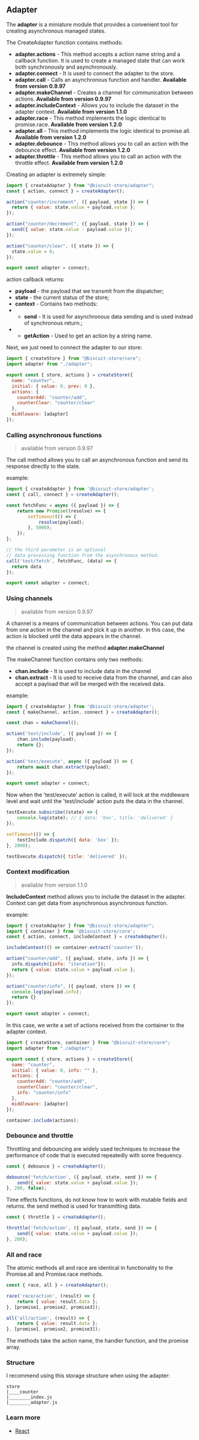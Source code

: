 ## Adapter
The **adapter** is a miniature module that provides a convenient tool for creating asynchronous managed states.

The CreateAdapter function contains methods:
- **adapter.actions** - This method accepts a action name string and a callback function. It is used to create a managed state that can work both synchronously and asynchronously.
- **adapter.connect** - It is used to connect the adapter to the store.
- **adapter.call** - Calls an asynchronous function and handler. **Available from version 0.9.97**
- **adapter.makeChannel** - Creates a channel for communication between actions. **Available from version 0.9.97**
- **adapter.includeContext** - Allows you to include the dataset in the adapter context. **Available from version 1.1.0**
- **adapter.race** - This method implements the logic identical to promise.race. **Available from version 1.2.0**
- **adapter.all** - This method implements the logic identical to promise.all. **Available from version 1.2.0**
- **adapter.debounce** - This method allows you to call an action with the debounce effect. **Available from version 1.2.0**
- **adapter.throttle** - This method allows you to call an action with the throttle effect. **Available from version 1.2.0**
  
Creating an adapter is extremely simple:
```javascript
import { createAdapter } from "@biscuit-store/adapter";
const { action, connect } = createAdapter();

action("counter/increment", ({ payload, state }) => {
  return { value: state.value + payload.value };
});

action("counter/decrement", ({ payload, state }) => {
  send({ value: state.value - payload.value });
});

action("counter/clear", ({ state }) => {
  state.value = 0;
});

export const adapter = connect;
```
action callback returns:
- **payload** - the payload that we transmit from the dispatcher;
- **state** - the current status of the store;
- **context** - Contains two methods:
- - **send** - It is used for asynchronous data sending and is used instead of synchronous return.;
- - **getAction** - Used to get an action by a string name.

Next, we just need to connect the adapter to our store:
```javascript
import { createStore } from "@biscuit-store/core";
import adapter from "./adapter";

export const { store, actions } = createStore({
  name: "counter",
  initial: { value: 0, prev: 0 },
  actions: {
    counterAdd: "counter/add",
    counterClear: "counter/clear"
  },
  middleware: [adapter]
});
```
### Calling asynchronous functions
> available from version 0.9.97

The call method allows you to call an asynchronous function and send its response directly to the state.

example:
```javascript
import { createAdapter } from '@biscuit-store/adapter';
const { call, connect } = createAdapter();

const fetchFunc = async ({ payload }) => {
    return new Promise((resolve) => {
        setTimeout(() => {
            resolve(payload);
        }, 5000);
    });
};

// the third parameter is an optional 
// data processing function from the asynchronous method.
call('test/fetch', fetchFunc, (data) => {
  return data
});

export const adapter = connect;
```

### Using channels
> available from version 0.9.97

A channel is a means of communication between actions. You can put data from one action in the channel and pick it up in another. in this case, the action is blocked until the data appears in the channel.

the channel is created using the method **adapter.makeChannel**

The makeChannel function contains only two methods:
- **chan.include** - It is used to include data in the channel
- **chan.extract** - It is used to receive data from the channel, and can also accept a payload that will be merged with the received data. 

example:
```javascript
import { createAdapter } from '@biscuit-store/adapter';
const { makeChannel, action, connect } = createAdapter();

const chan = makeChannel();

action('test/include', ({ payload }) => {
    chan.include(payload);
    return {};
});

action('test/execute', async ({ payload }) => {
    return await chan.extract(payload);
});

export const adapter = connect;
```
Now when the 'test/execute' action is called, it will lock at the middleware level and wait until the 'test/include' action puts the data in the channel.
```javascript
testExecute.subscribe((state) => {
    console.log(state); // { data: 'box', title: 'delivered' }
});

setTimeout(() => {
    testInclude.dispatch({ data: 'box' });
}, 2000);

testExecute.dispatch({ title: 'delivered' });
```

### Context modification
> available from version 1.1.0
>
**IncludeContext** method allows you to include the dataset in the adapter. Context can get data from asynchronous asynchronous function.

example:
```javascript
import { createAdapter } from "@biscuit-store/adapter";
import { container } from '@biscuit-store/core';
const { action, connect, includeContext } = createAdapter();

includeContext(() => container.extract('counter'));

action("counter/add", ({ payload, state, info }) => {
  info.dispatch({info: "iteration"});
  return { value: state.value + payload.value };
});

action("counter/info", ({ payload, store }) => {
  console.log(payload.info);
  return {}
});

export const adapter = connect;
```
In this case, we write a set of actions received from the container to the adapter context.
```javascript
import { createStore, container } from "@biscuit-store/core";
import adapter from "./adapter";

export const { store, actions } = createStore({
  name: "counter",
  initial: { value: 0, info: "" },
  actions: {
    counterAdd: "counter/add",
    counterClear: "counter/clear",
    info: "counter/info"
  },
  middleware: [adapter]
});

container.include(actions);
```

### Debounce and throttle
Throttling and debouncing are widely used techniques to increase 
the performance of code that is executed repeatedly with some frequency.
```javascript
const { debounce } = createAdapter();

debounce('fetch/action', ({ payload, state, send }) => {
    send({ value: state.value + payload.value });
}, 200, false);
```
Time effects functions, do not know how to work with mutable fields and returns. the send method is used for transmitting data.
```javascript
const { throttle } = createAdapter();

throttle('fetch/action', ({ payload, state, send }) => {
    send({ value: state.value + payload.value });
}, 200);
```

### All and race
The atomic methods all and race are identical in functionality to the Promise.all and Promise.race methods.
```javascript
const { race, all } = createAdapter();

race('race/action', (result) => {
    return { value: result.data };
}, [promise1, promise2, promise3]);

all('all/action', (result) => {
    return { value: result.data };
}, [promise1, promise2, promise3]);
```
The methods take the action name, the handler function, and the promise array.

### Structure
I recommend using this storage structure when using the adapter:

```
store
|____counter
|________index.js
|________adapter.js
```

### Learn more
 - [React](/docs/react/REACT.md)